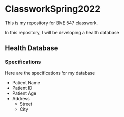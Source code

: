 # ClassworkSpring2022

This is my repository for BME 547 classwork.

In this repository, I will be developing a health database

## Health Database
### Specifications
Here are the specifications for my database
* Patient Name
* Patient ID
* Patient Age
* Address
	- Street
	- City